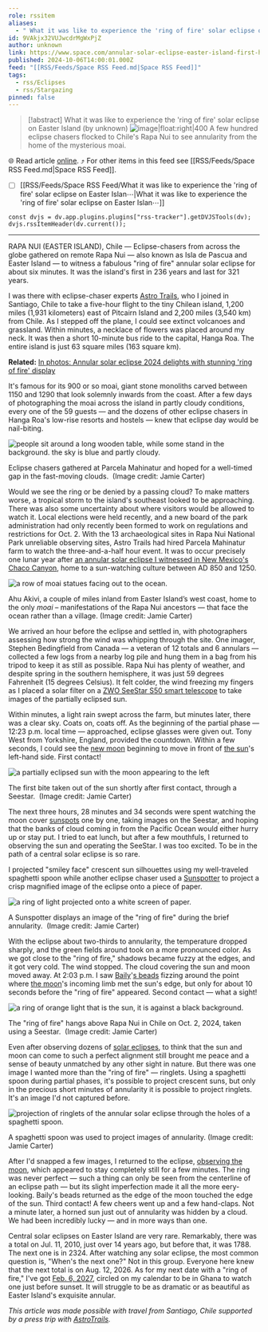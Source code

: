 ```yaml
---
role: rssitem
aliases:
  - " What it was like to experience the 'ring of fire' solar eclipse on Easter Island "
id: 9VAkjx32VUJwcdrMgWxPjZ
author: unknown
link: https://www.space.com/annular-solar-eclipse-easter-island-first-hand-experience
published: 2024-10-06T14:00:01.000Z
feed: "[[RSS/Feeds/Space RSS Feed.md|Space RSS Feed]]"
tags:
  - rss/Eclipses
  - rss/Stargazing
pinned: false
---
```


> [!abstract]  What it was like to experience the 'ring of fire' solar eclipse on Easter Island  (by unknown)
> ![image|float:right|400](https://cdn.mos.cms.futurecdn.net/WXmUPgGJMZUS3rkgA5SokM.jpg) A few hundred eclipse chasers flocked to Chile's Rapa Nui to see annularity from the home of the mysterious moai.

🌐 Read article [online](https://www.space.com/annular-solar-eclipse-easter-island-first-hand-experience). ⤴ For other items in this feed see [[RSS/Feeds/Space RSS Feed.md|Space RSS Feed]].

- [ ] [[RSS/Feeds/Space RSS Feed/What it was like to experience the 'ring of fire' solar eclipse on Easter Islan⋯|What it was like to experience the 'ring of fire' solar eclipse on Easter Islan⋯]]

~~~dataviewjs
const dvjs = dv.app.plugins.plugins["rss-tracker"].getDVJSTools(dv);
dvjs.rssItemHeader(dv.current());
~~~

- - -

RAPA NUI (EASTER ISLAND), Chile — Eclipse-chasers from across the globe gathered on remote Rapa Nui — also known as Isla de Pascua and Easter Island — to witness a fabulous "ring of fire" annular solar eclipse for about six minutes. It was the island's first in 236 years and last for 321 years. 

I was there with eclipse-chaser experts [Astro Trails](https://www.astro-trails.com/), who I joined in Santiago, Chile to take a five-hour flight to the tiny Chilean island, 1,200 miles (1,931 kilometers) east of Pitcairn Island and 2,200 miles (3,540 km) from Chile. As I stepped off the plane, I could see extinct volcanoes and grassland. Within minutes, a necklace of flowers was placed around my neck. It was then a short 10-minute bus ride to the capital, Hanga Roa. The entire island is just 63 square miles (163 square km). 

**Related:** [In photos: Annular solar eclipse 2024 delights with stunning 'ring of fire' display](https://www.space.com/annular-solar-eclipse-2024-best-photos) 

It's famous for its 900 or so moai, giant stone monoliths carved between 1150 and 1290 that look solemnly inwards from the coast. After a few days of photographing the moai across the island in partly cloudy conditions, every one of the 59 guests — and the dozens of other eclipse chasers in Hanga Roa's low-rise resorts and hostels — knew that eclipse day would be nail-biting. 

![people sit around a long wooden table, while some stand in the background. the sky is blue and partly cloudy.](https://cdn.mos.cms.futurecdn.net/4XQn4ewqiCMdWrgcJAHdsM.jpg)

Eclipse chasers gathered at Parcela Mahinatur and hoped for a well-timed gap in the fast-moving clouds.  (Image credit: Jamie Carter)

Would we see the ring or be denied by a passing cloud? To make matters worse, a tropical storm to the island's southeast looked to be approaching. There was also some uncertainty about where visitors would be allowed to watch it. Local elections were held recently, and a new board of the park administration had only recently been formed to work on regulations and restrictions for Oct. 2. With the 13 archaeological sites in Rapa Nui National Park unreliable observing sites, Astro Trails had hired Parcela Mahinatur farm to watch the three-and-a-half hour event. It was to occur precisely one lunar year after [an annular solar eclipse I witnessed in New Mexico's Chaco Canyon](https://www.space.com/what-annular-solar-eclipse-2023-looked-like-from-chaco-canyon-home-of-ancient-solar-astronomy), home to a sun-watching culture between AD 850 and 1250. 

![a row of moai statues facing out to the ocean.](https://cdn.mos.cms.futurecdn.net/WNRGTbUJhzRrEjZhEFMQeM.jpg)

Ahu Akivi, a couple of miles inland from Easter Island’s west coast, home to the only _moai_ – manifestations of the Rapa Nui ancestors — that face the ocean rather than a village. (Image credit: Jamie Carter)

We arrived an hour before the eclipse and settled in, with photographers assessing how strong the wind was whipping through the site. One imager, Stephen Bedingfield from Canada — a veteran of 12 totals and 6 annulars — collected a few logs from a nearby log pile and hung them in a bag from his tripod to keep it as still as possible. Rapa Nui has plenty of weather, and despite spring in the southern hemisphere, it was just 59 degrees Fahrenheit (15 degrees Celsius). It felt colder, the wind freezing my fingers as I placed a solar filter on a [ZWO SeeStar S50 smart telescope](https://www.space.com/zwo-seestar-s50-smart-telescope-review) to take images of the partially eclipsed sun. 

Within minutes, a light rain swept across the farm, but minutes later, there was a clear sky. Coats on, coats off. As the beginning of the partial phase — 12:23 p.m. local time — approached, eclipse glasses were given out. Tony West from Yorkshire, England, provided the countdown. Within a few seconds, I could see the [new moon](https://www.space.com/17561-new-moon-explained-lunar-phases.html) beginning to move in front of [the sun](https://www.space.com/58-the-sun-formation-facts-and-characteristics.html)'s left-hand side. First contact! 

![a partially eclipsed sun with the moon appearing to the left](https://cdn.mos.cms.futurecdn.net/hqqs3zmsYuGSeKhNUFFPyM.jpg)

The first bite taken out of the sun shortly after first contact, through a Seestar.  (Image credit: Jamie Carter)

The next three hours, 28 minutes and 34 seconds were spent watching the moon cover [sunspots](https://www.space.com/sunspots-formation-discovery-observations) one by one, taking images on the Seestar, and hoping that the banks of cloud coming in from the Pacific Ocean would either hurry up or stay put. I tried to eat lunch, but after a few mouthfuls, I returned to observing the sun and operating the SeeStar. I was too excited. To be in the path of a central solar eclipse is so rare. 

I projected "smiley face" crescent sun silhouettes using my well-traveled spaghetti spoon while another eclipse chaser used a [Sunspotter](https://myasp.astrosociety.org/product/OA113/sunspotter-solar-telescope) to project a crisp magnified image of the eclipse onto a piece of paper. 

![a ring of light projected onto a white screen of paper.](https://cdn.mos.cms.futurecdn.net/wYed7WsxbiaDsw3TSPfzvM.jpg)

A Sunspotter displays an image of the "ring of fire" during the brief annularity.  (Image credit: Jamie Carter)

With the eclipse about two-thirds to annularity, the temperature dropped sharply, and the green fields around took on a more pronounced color. As we got close to the "ring of fire," shadows became fuzzy at the edges, and it got very cold. The wind stopped. The cloud covering the sun and moon moved away. At 2:03 p.m. I saw [Baily](https://en.wikipedia.org/wiki/Baily%27s_beads)'[s beads](https://en.wikipedia.org/wiki/Baily%27s_beads) fizzing around the point where [the moon](https://www.space.com/55-earths-moon-formation-composition-and-orbit.html)'s incoming limb met the sun's edge, but only for about 10 seconds before the "ring of fire" appeared. Second contact — what a sight! 

![a ring of orange light that is the sun, it is against a black background.](https://cdn.mos.cms.futurecdn.net/2ANDkWaiuxehSPBX53LSoM.jpg)

The "ring of fire" hangs above Rapa Nui in Chile on Oct. 2, 2024, taken using a Seestar.  (Image credit: Jamie Carter)

Even after observing dozens of [solar eclipses](https://www.space.com/15584-solar-eclipses.html), to think that the sun and moon can come to such a perfect alignment still brought me peace and a sense of beauty unmatched by any other sight in nature. But there was one image I wanted more than the "ring of fire" — ringlets. Using a spaghetti spoon during partial phases, it's possible to project crescent suns, but only in the precious short minutes of annularity it is possible to project ringlets. It's an image I'd not captured before. 

![projection of ringlets of the annular solar eclipse through the holes of a spaghetti spoon.](https://cdn.mos.cms.futurecdn.net/D9BaQL8ZHtHKZVbTLU4M49.jpg)

A spaghetti spoon was used to project images of annularity. (Image credit: Jamie Carter)

After I'd snapped a few images, I returned to the eclipse, [observing the moon](https://www.space.com/ultimate-moon-observation-guide), which appeared to stay completely still for a few minutes. The ring was never perfect — such a thing can only be seen from the centerline of an eclipse path — but its slight imperfection made it all the more eery-looking. Baily's beads returned as the edge of the moon touched the edge of the sun. Third contact! A few cheers went up and a few hand-claps. Not a minute later, a horned sun just out of annularity was hidden by a cloud. We had been incredibly lucky — and in more ways than one. 

Central solar eclipses on Easter Island are very rare. Remarkably, there was a total on Jul. 11, 2010, just over 14 years ago, but before that, it was 1788. The next one is in 2324. After watching any solar eclipse, the most common question is, "When's the next one?" Not in this group. Everyone here knew that the next total is on Aug. 12, 2026. As for my next date with a "ring of fire," I've got [Feb. 6, 2027](http://xjubier.free.fr/en/site_pages/solar_eclipses/ASE_2027_GoogleMapFull.html), circled on my calendar to be in Ghana to watch one just before sunset. It will struggle to be as dramatic or as beautiful as Easter Island's exquisite annular. 

_This article was made possible with travel from Santiago, Chile supported by a press trip with_ [_AstroTrails_](https://www.astro-trails.com/)_._
